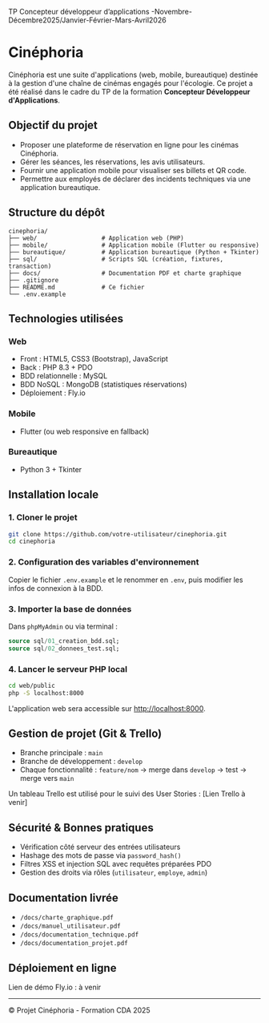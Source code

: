 TP Concepteur développeur d’applications -Novembre-Décembre2025/Janvier-Février-Mars-Avril2026 
# Cinéphoria
Cinéphoria est une suite d'applications (web, mobile, bureautique) destinée à la gestion d'une chaîne de cinémas engagés pour l'écologie. Ce projet a été réalisé dans le cadre du TP de la formation **Concepteur Développeur d'Applications**.

## Objectif du projet
- Proposer une plateforme de réservation en ligne pour les cinémas Cinéphoria.
- Gérer les séances, les réservations, les avis utilisateurs.
- Fournir une application mobile pour visualiser ses billets et QR code.
- Permettre aux employés de déclarer des incidents techniques via une application bureautique.

## Structure du dépôt
```
cinephoria/
├── web/                  # Application web (PHP)
├── mobile/               # Application mobile (Flutter ou responsive)
├── bureautique/          # Application bureautique (Python + Tkinter)
├── sql/                  # Scripts SQL (création, fixtures, transaction)
├── docs/                 # Documentation PDF et charte graphique
├── .gitignore
├── README.md             # Ce fichier
└── .env.example
```

## Technologies utilisées
### Web
- Front : HTML5, CSS3 (Bootstrap), JavaScript
- Back : PHP 8.3 + PDO
- BDD relationnelle : MySQL
- BDD NoSQL : MongoDB (statistiques réservations)
- Déploiement : Fly.io

### Mobile
- Flutter (ou web responsive en fallback)

### Bureautique
- Python 3 + Tkinter

## Installation locale
### 1. Cloner le projet
```bash
git clone https://github.com/votre-utilisateur/cinephoria.git
cd cinephoria
```

### 2. Configuration des variables d'environnement
Copier le fichier `.env.example` et le renommer en `.env`, puis modifier les infos de connexion à la BDD.

### 3. Importer la base de données
Dans `phpMyAdmin` ou via terminal :
```sql
source sql/01_creation_bdd.sql;
source sql/02_donnees_test.sql;
```

### 4. Lancer le serveur PHP local
```bash
cd web/public
php -S localhost:8000
```

L'application web sera accessible sur [http://localhost:8000](http://localhost:8000).

## Gestion de projet (Git & Trello)
- Branche principale : `main`
- Branche de développement : `develop`
- Chaque fonctionnalité : `feature/nom` → merge dans `develop` → test → merge vers `main`

Un tableau Trello est utilisé pour le suivi des User Stories : [Lien Trello à venir]

## Sécurité & Bonnes pratiques
- Vérification côté serveur des entrées utilisateurs
- Hashage des mots de passe via `password_hash()`
- Filtres XSS et injection SQL avec requêtes préparées PDO
- Gestion des droits via rôles (`utilisateur`, `employe`, `admin`)

## Documentation livrée
- `/docs/charte_graphique.pdf`
- `/docs/manuel_utilisateur.pdf`
- `/docs/documentation_technique.pdf`
- `/docs/documentation_projet.pdf`

## Déploiement en ligne
Lien de démo Fly.io : à venir

---
© Projet Cinéphoria - Formation CDA 2025
